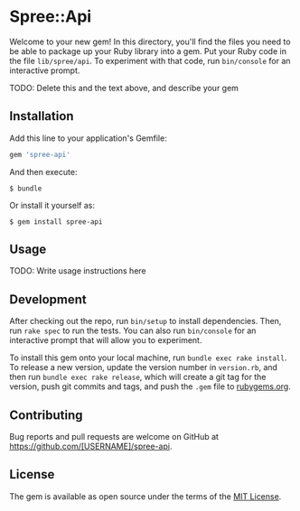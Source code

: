 # Spree::Api

Welcome to your new gem! In this directory, you'll find the files you need to be able to package up your Ruby library into a gem. Put your Ruby code in the file `lib/spree/api`. To experiment with that code, run `bin/console` for an interactive prompt.

TODO: Delete this and the text above, and describe your gem

## Installation

Add this line to your application's Gemfile:

```ruby
gem 'spree-api'
```

And then execute:

    $ bundle

Or install it yourself as:

    $ gem install spree-api

## Usage

TODO: Write usage instructions here

## Development

After checking out the repo, run `bin/setup` to install dependencies. Then, run `rake spec` to run the tests. You can also run `bin/console` for an interactive prompt that will allow you to experiment.

To install this gem onto your local machine, run `bundle exec rake install`. To release a new version, update the version number in `version.rb`, and then run `bundle exec rake release`, which will create a git tag for the version, push git commits and tags, and push the `.gem` file to [rubygems.org](https://rubygems.org).

## Contributing

Bug reports and pull requests are welcome on GitHub at https://github.com/[USERNAME]/spree-api.


## License

The gem is available as open source under the terms of the [MIT License](http://opensource.org/licenses/MIT).

